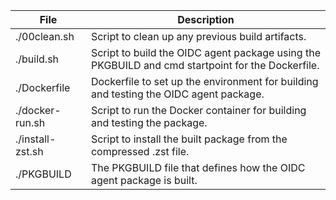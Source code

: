 File             | Description                                                                                      | 
---------------- | ------------------------------------------------------------------------------------------------ | 
./00clean.sh     | Script to clean up any previous build artifacts.                                                 | 
./build.sh       | Script to build the OIDC agent package using the PKGBUILD and cmd startpoint for the Dockerfile. | 
./Dockerfile     | Dockerfile to set up the environment for building and testing the OIDC agent package.            | 
./docker-run.sh  | Script to run the Docker container for building and testing the package.                         | 
./install-zst.sh | Script to install the built package from the compressed .zst file.                               | 
./PKGBUILD       | The PKGBUILD file that defines how the OIDC agent package is built.                              | 
